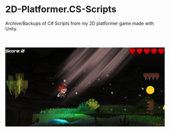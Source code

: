 # 2D-Platformer.CS-Scripts
Archive/Backups of C# Scripts from my 2D platformer game made with Unity.
<br><br><br><br>
![Screenshot](2d.png)

